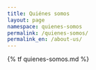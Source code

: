 ```yaml
---
title: Quiénes somos
layout: page
namespace: quienes-somos
permalink: /quienes-somos/
permalink_en: /about-us/
---
```


{% tf quienes-somos.md %}
